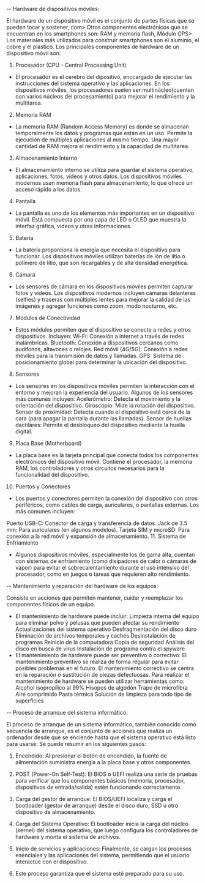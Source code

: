 -- Hardware de dispositivos móviles:

El hardware de un dispositivo móvil es el conjunto de partes físicas que se pueden tocar y sostener, com>
Otros componentes electrónicos que se encuentran en los smartphones son: RAM y memoria flash, Módulo GPS>
Los materiales más utilizados para construir smartphones son el aluminio, el cobre y el plástico.
Los principales componentes de hardware de un dispositivo móvil son:
1. Procesador (CPU - Central Processing Unit)
- El procesador es el cerebro del dipositivo, enccargado de ejecutar las instrucciones del sistema operativo y las aplicaciones. En los dispositivos móviles, los procesadores suelen ser multinúcleo(cuentan con varios núcleos del procesamiento) para mejorar el rendimiento y la multitarea.
2. Memoria RAM
- La memoria RAM (Random Access Memory) es donde se almacenan temporalmente los datos y programas que están en un uso.
Permite la ejecución de múltiples aplicaciones al mismo tiempo. Una mayor cantidad de RAM mejora el rendimiento y la capacidad de multitarea.
3. Almacenamiento Interno
- El almacenamiento interno se utiliza para guardar el sistema operativo, aplicaciones, fotos, videos y otros datos. Los dispositivos móviles modernos usan memoria flash para almacenamiento, lo que ofrece un acceso rápido a los datos.
4. Pantalla
- La pantalla es uno de los elementos más importantes en un dispositivo móvil. Está compuesta por una capa de LED o OLED que muestra la interfaz gráfica, videos y otras informaciones.
5. Batería
- La batería proporciona la energía que necesita el dispositivo para funcionar. Los dispositivos móviles utilizan baterías de ión de litio o polímero de litio, que son recargables y de alta densidad energética.
6. Cámara
- Los sensores de cámara en los dispositivos móviles permiten capturar fotos y videos. Los dispositivos modernos incluyen cámaras delanteras (selfies) y traseras con múltiples lentes para mejorar la calidad de las imágenes y agregar funciones como zoom, modo nocturno, etc.
7. Módulos de Conectividad
- Estos módulos permiten que el dispositivo se conecte a redes y otros dispositivos. Incluyen:
Wi-Fi: Conexión a internet a través de redes inalámbricas.
Bluetooth: Conexión a dispositivos cercanos como audífonos, altavoces o relojes.
Red móvil (4G/5G): Conexión a redes móviles para la transmisión de datos y llamadas.
GPS: Sistema de posicionamiento global para determinar la ubicación del dispositivo.
8. Sensores
- Los sensores en los dispositivos móviles permiten la interacción con el entorno y mejoran la experiencia del usuario. Algunos de los sensores más comunes incluyen:
Acelerómetro: Detecta el movimiento y la orientación del dispositivo.
Giroscopio: Mide la rotación del dispositivo.
Sensor de proximidad: Detecta cuando el dispositivo está cerca de la cara (para apagar la pantalla durante las llamadas).
Sensor de huellas dactilares: Permite el desbloqueo del dispositivo mediante la huella digital.
9. Placa Base (Motherboard)
- La placa base es la tarjeta principal que conecta todos los componentes electrónicos del dispositivo móvil. Contiene el procesador, la memoria RAM, los controladores y otros circuitos necesarios para la funcionalidad del dispositivo.
10. Puertos y Conectores
- Los puertos y conectores permiten la conexión del dispositivo con otros periféricos, como cables de carga, auriculares, o pantallas externas. Los más comunes incluyen:

Puerto USB-C: Conector de carga y transferencia de datos.
Jack de 3.5 mm: Para auriculares (en algunos modelos).
Tarjeta SIM y microSD: Para conexión a la red móvil y expansión de almacenamiento.
11. Sistema de Enfriamiento
- Algunos dispositivos móviles, especialmente los de gama alta, cuentan con sistemas de enfriamiento (como disipadores de calor o cámaras de vapor) para evitar el sobrecalentamiento durante el uso intensivo del procesador, como en juegos o tareas que requieren alto rendimiento.


-- Mantenimiento y reparación del hardware de los equipos:

Consiste en acciones que permiten mantener, cuidar y reemplazar los componentes físicos de un equipo.
- El mantenimiento de hardware puede incluir: 
Limpieza interna del equipo para eliminar polvo y pelusas que pueden afectar su rendimiento
Actualizaciones del sistema operativo
Desfragmentación del disco duro
Eliminación de archivos temporales y cachés
Desinstalación de programas
Reinicio de la computadora
Copia de seguridad
Análisis del disco en busca de virus
Instalación de programa contra el spyware
- El mantenimiento de hardware puede ser preventivo o correctivo: 
El mantenimiento preventivo se realiza de forma regular para evitar posibles problemas en el futuro.
El mantenimiento correctivo se centra en la reparación o sustitución de piezas defectuosas.
Para realizar el mantenimiento de hardware se pueden utilizar herramientas como: 
Alcohol isopropílico al 99%
Hisopos de algodón
Trapo de microfibra
Aire comprimido
Pasta térmica
Solución de limpieza para todo tipo de superficies



-- Proceso de arranque del sistema informático:

El proceso de arranque de un sistema informático, también conocido como secuencia de arranque, es el conjunto de acciones que realiza un ordenador desde que se enciende hasta que el sistema operativo está listo para usarse: 
Se puede resumir en los siguientes pasos:

1. Encendido: Al presionar el botón de encendido, la fuente de alimentación suministra energía a la placa base y otros componentes.

2. POST (Power-On Self-Test): El BIOS o UEFI realiza una serie de pruebas para verificar que los componentes básicos (memoria, procesador, dispositivos de entrada/salida) estén funcionando correctamente.

3. Carga del gestor de arranque: El BIOS/UEFI localiza y carga el bootloader (gestor de arranque) desde el disco duro, SSD u otro dispositivo de almacenamiento.

4. Carga del Sistema Operativo: El bootloader inicia la carga del núcleo (kernel) del sistema operativo, que luego configura los controladores de hardware y monta el sistema de archivos.

5. Inicio de servicios y aplicaciones: Finalmente, se cargan los procesos esenciales y las aplicaciones del sistema, permitiendo que el usuario interactúe con el dispositivo.

6. Este proceso garantiza que el sistema esté preparado para su uso.
